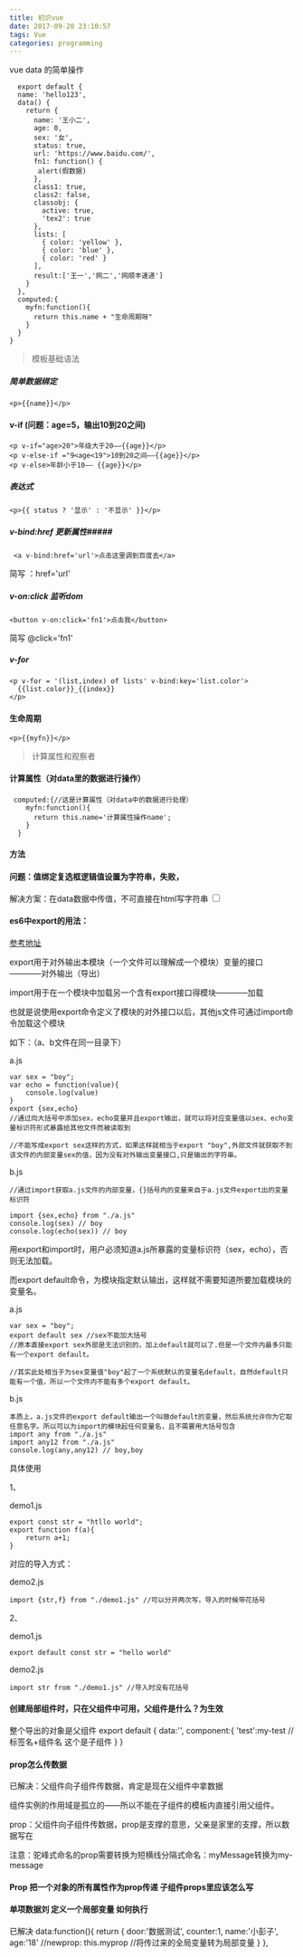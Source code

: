 ```yaml
---
title: 初识vue
date: 2017-09-20 23:10:57
tags: Vue
categories: programming
---
```


vue data 的简单操作

<!-- more -->

	  export default {
	  name: 'hello123',
	  data() {
	    return {
	      name: '王小二',
	      age: 0,
	      sex: '女',
	      status: true,
	      url: 'https://www.baidu.com/',
	      fn1: function() {
	       alert(假数据)
	      },
	      class1: true,
	      class2: false,
	      classobj: {
	        active: true,
	        'tex2': true
	      },
	      lists: [
	        { color: 'yellow' },
	        { color: 'blue' },
	        { color: 'red' }
	      ],
	      result:['王一','网二','网顺丰速递']
	    }
	  },
	  computed:{
	    myfn:function(){
	      return this.name + "生命周期呀"
	    }
	  }
	}

 
> 模板基础语法

##### 简单数据绑定 #####

 	<p>{{name}}</p>

#### v-if  (问题：age=5，输出10到20之间) #### 

	<p v-if="age>20">年级大于20——{{age}}</p>
    <p v-else-if ="9<age<19">10到20之间——{{age}}</p>
    <p v-else>年龄小于10—— {{age}}</p>

##### 表达式 #####

	<p>{{ status ? '显示' : '不显示' }}</p>

##### v-bind:href 更新属性#####

	 <a v-bind:href='url'>点击这里调到百度去</a>

简写 ：href='url'

##### v-on:click 监听dom #####

	<button v-on:click='fn1'>点击我</button>

简写 @click='fn1'

##### v-for #####	
	
	<p v-for = '(list,index) of lists' v-bind:key='list.color'>
      {{list.color}}_{{index}}
    </p>

#### 生命周期 ####

	<p>{{myfn}}</p>

> 计算属性和观察者

#### 计算属性（对data里的数据进行操作） ####

	 computed:{//这是计算属性（对data中的数据进行处理）
	    myfn:function(){
	      return this.name='计算属性操作name';
	    }
	  }

#### 方法 ####

#### 问题：值绑定复选框逻辑值设置为字符串，失败， ####

解决方案：在data数据中传值，不可直接在html写字符串
  <input type="checkbox" v-model='checkbox1' v-bind:true-value='name' v-bind:false-value='sex'>

#### es6中export的用法： #### 
[参考地址](http://www.php.cn/js-tutorial-357671.html)

export用于对外输出本模块（一个文件可以理解成一个模块）变量的接口————对外输出（导出）

import用于在一个模块中加载另一个含有export接口得模块————加载

也就是说使用export命令定义了模块的对外接口以后，其他js文件可通过import命令加载这个模块

如下：（a、b文件在同一目录下）

a.js
	
	var sex = "boy";
	var echo = function(value){
		console.log(value)
	}
	export {sex,echo}
	//通过向大括号中添加sex，echo变量并且export输出，就可以将对应变量值以sex、echo变量标识符形式暴露给其他文件而被读取到

	//不能写成export sex这样的方式，如果这样就相当于export "boy",外部文件就获取不到该文件的内部变量sex的值，因为没有对外输出变量接口,只是输出的字符串。

b.js
	
	//通过import获取a.js文件的内部变量，{}括号内的变量来自于a.js文件export出的变量标识符
	
	import {sex,echo} from "./a.js"
	console.log(sex) // boy
	console.log(echo(sex)) // boy

用export和import时，用户必须知道a.js所暴露的变量标识符（sex，echo），否则无法加载。

而export default命令，为模块指定默认输出，这样就不需要知道所要加载模块的变量名。

a.js

	var sex = "boy";
	export default sex //sex不能加大括号
	//原本直接export sex外部是无法识别的，加上default就可以了.但是一个文件内最多只能有一个export default。

	//其实此处相当于为sex变量值"boy"起了一个系统默认的变量名default，自然default只能有一个值，所以一个文件内不能有多个export default。

b.js
	
	本质上，a.js文件的export default输出一个叫做default的变量，然后系统允许你为它取任意名字。所以可以为import的模块起任何变量名，且不需要用大括号包含
	import any from "./a.js"
	import any12 from "./a.js"
	console.log(any,any12) // boy,boy

具体使用

1、

demo1.js
	
	export const str = "htllo world";
	export function f(a){
		return a+1;
	}

对应的导入方式：

demo2.js

	import {str,f} from "./demo1.js" //可以分开两次写，导入的时候带花括号

2、

demo1.js

	export default const str = "hello world"

demo2.js

	import str from "./demo1.js" //导入时没有花括号
 
#### 创建局部组件时，只在父组件中可用，父组件是什么？为生效  ####

整个导出的对象是父组件
	export default {
		data:'',
		component:{
			'test':my-test //标签名+组件名  这个是子组件
		}
	}

#### prop怎么传数据 ####

已解决：父组件向子组件传数据，肯定是现在父组件中拿数据
 
组件实例的作用域是孤立的——所以不能在子组件的模板内直接引用父组件。

prop：父组件向子组件传数据，prop是支撑的意思，父亲是家里的支撑，所以数据写在<child message='这是父组件数据'></child>

注意：驼峰式命名的prop需要转换为短横线分隔式命名：myMessage转换为my-message


#### Prop 把一个对象的所有属性作为prop传递  子组件props里应该怎么写 ####
#### 单项数据刘 定义一个局部变量 如何执行 ####

已解决
	 data:function(){
	            return {
	                door:'数据测试',
	                counter:1,
	                name:'小彭子',
	                age:'18'
	                //newprop: this.myprop //将传过来的全局变量转为局部变量
	            }
	        },


